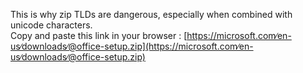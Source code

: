 This is why zip TLDs are dangerous, especially when combined with unicode characters.  
Copy and paste this link in your browser : [https://microsoft.com∕en-us∕downloads∕@office-setup.zip](https://microsoft.com∕en-us∕downloads∕@office-setup.zip)
